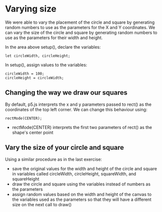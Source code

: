 # Varying size

We were able to vary the placement of the circle and square by generating random numbers to use as the parameters for the X and Y coordinates. We can vary the size of the circle and square by generating random numbers to use as the parameters for their width and height.

In the area above setup(), declare the variables:

    let circleWidth, circleHeight;

In setup(), assign values to the variables:

    circleWidth = 100;
    circleHeight = circleWidth;

## Changing the way we draw our squares

By default, p5.js interprets the x and y parameters passed to rect() as the coordinates of the top left corner. We can change this behaviour using:

    rectMode(CENTER);

- rectMode(CENTER) interprets the first two parameters of rect() as the shape's center point

## Vary the size of your circle and square

Using a similar procedure as in the last exercise:

- save the original values for the width and height of the circle and square in variables called circleWidth, circleHeight, squareWidth, and squareHeight
- draw the circle and square using the variables instead of numbers as the parameters
- assign random values based on the width and height of the canvas to the variables used as the parameters so that they will have a different size on the next call to draw()
